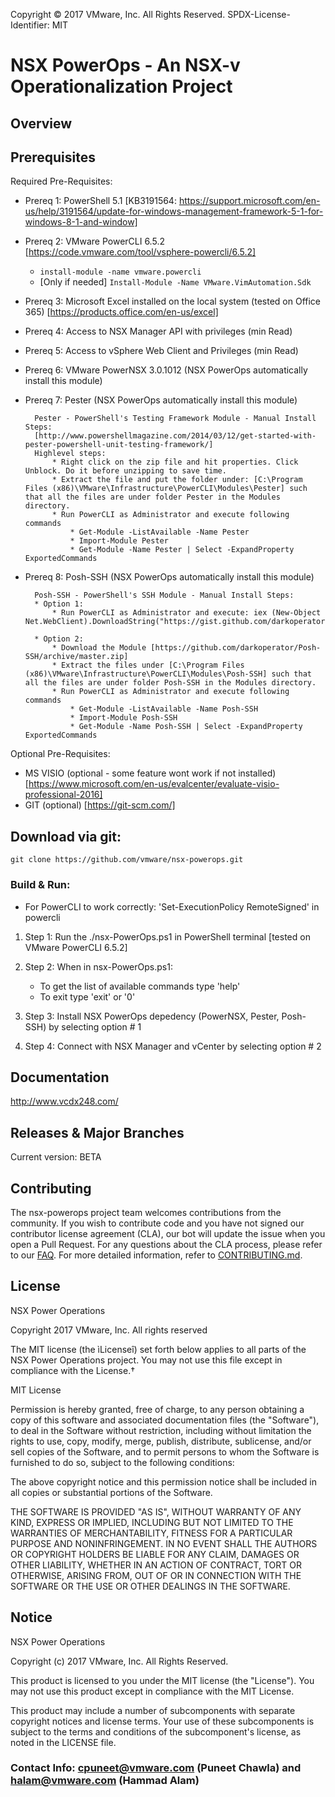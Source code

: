 Copyright © 2017 VMware, Inc. All Rights Reserved.
SPDX-License-Identifier: MIT

# NSX PowerOps - An NSX-v Operationalization Project

## Overview


## Prerequisites

Required Pre-Requisites:

* Prereq 1: PowerShell 5.1 [KB3191564: https://support.microsoft.com/en-us/help/3191564/update-for-windows-management-framework-5-1-for-windows-8-1-and-window]

* Prereq 2: VMware PowerCLI 6.5.2 [https://code.vmware.com/tool/vsphere-powercli/6.5.2]
    * `install-module -name vmware.powercli`
    * [Only if needed] `Install-Module -Name VMware.VimAutomation.Sdk`

* Prereq 3: Microsoft Excel installed on the local system (tested on Office 365) [https://products.office.com/en-us/excel]

* Prereq 4: Access to NSX Manager API with privileges (min Read)

* Prereq 5: Access to vSphere Web Client and Privileges (min Read)

* Prereq 6: VMware PowerNSX 3.0.1012 (NSX PowerOps automatically install this module)

* Prereq 7: Pester (NSX PowerOps automatically install this module)

        Pester - PowerShell's Testing Framework Module - Manual Install Steps:
        [http://www.powershellmagazine.com/2014/03/12/get-started-with-pester-powershell-unit-testing-framework/]
        Highlevel steps:
            * Right click on the zip file and hit properties. Click Unblock. Do it before unzipping to save time.
            * Extract the file and put the folder under: [C:\Program Files (x86)\VMware\Infrastructure\PowerCLI\Modules\Pester] such that all the files are under folder Pester in the Modules directory.
            * Run PowerCLI as Administrator and execute following commands
                * Get-Module -ListAvailable -Name Pester
                * Import-Module Pester
                * Get-Module -Name Pester | Select -ExpandProperty ExportedCommands

* Prereq 8: Posh-SSH (NSX PowerOps automatically install this module)

        Posh-SSH - PowerShell's SSH Module - Manual Install Steps:
        * Option 1:
            * Run PowerCLI as Administrator and execute: iex (New-Object Net.WebClient).DownloadString("https://gist.github.com/darkoperator/6152630/raw/c67de4f7cd780ba367cccbc2593f38d18ce6df89/instposhsshdev")

    	* Option 2:
        	* Download the Module [https://github.com/darkoperator/Posh-SSH/archive/master.zip]
        	* Extract the files under [C:\Program Files (x86)\VMware\Infrastructure\PowerCLI\Modules\Posh-SSH] such that all the files are under folder Posh-SSH in the Modules directory.
        	* Run PowerCLI as Administrator and execute following commands
        		* Get-Module -ListAvailable -Name Posh-SSH
        		* Import-Module Posh-SSH
        		* Get-Module -Name Posh-SSH | Select -ExpandProperty ExportedCommands


Optional Pre-Requisites:

* MS VISIO (optional - some feature wont work if not installed) [https://www.microsoft.com/en-us/evalcenter/evaluate-visio-professional-2016]
* GIT (optional) [https://git-scm.com/]

## Download via git:
    git clone https://github.com/vmware/nsx-powerops.git    

### Build & Run:
* For PowerCLI to work correctly: 'Set-ExecutionPolicy RemoteSigned' in powercli
1. Step 1: Run the ./nsx-PowerOps.ps1 in PowerShell terminal [tested on VMware PowerCLI 6.5.2]

2. Step 2: When in nsx-PowerOps.ps1:
    * To get the list of available commands type 'help'
    * To exit type 'exit' or '0'

3. Step 3: Install NSX PowerOps depedency (PowerNSX, Pester, Posh-SSH) by selecting option # 1

4. Step 4: Connect with NSX Manager and vCenter by selecting option # 2

## Documentation
http://www.vcdx248.com/

## Releases & Major Branches
Current version: BETA

## Contributing

The nsx-powerops project team welcomes contributions from the community. If you wish to contribute code and you have not
signed our contributor license agreement (CLA), our bot will update the issue when you open a Pull Request. For any
questions about the CLA process, please refer to our [FAQ](https://cla.vmware.com/faq). For more detailed information,
refer to [CONTRIBUTING.md](CONTRIBUTING.md).

## License

NSX Power Operations

Copyright 2017 VMware, Inc.  All rights reserved				

The MIT license (the ìLicenseî) set forth below applies to all parts of the NSX Power Operations project.  You may not use this file except in compliance with the License.†

MIT License

Permission is hereby granted, free of charge, to any person obtaining a copy of this software and associated documentation files (the "Software"), to deal in the Software without restriction, including without limitation the rights to use, copy, modify, merge, publish, distribute, sublicense, and/or sell copies of the Software, and to permit persons to whom the Software is furnished to do
so, subject to the following conditions:

The above copyright notice and this permission notice shall be included in all copies or substantial portions of the Software.

THE SOFTWARE IS PROVIDED "AS IS", WITHOUT WARRANTY OF ANY KIND, EXPRESS OR IMPLIED, INCLUDING BUT NOT LIMITED TO THE WARRANTIES OF MERCHANTABILITY, FITNESS FOR A PARTICULAR PURPOSE AND NONINFRINGEMENT. IN NO EVENT SHALL THE AUTHORS OR COPYRIGHT HOLDERS BE LIABLE FOR ANY CLAIM, DAMAGES OR OTHER LIABILITY, WHETHER IN AN ACTION OF CONTRACT, TORT OR OTHERWISE, ARISING FROM, OUT OF OR IN CONNECTION WITH THE SOFTWARE OR THE USE OR OTHER DEALINGS IN THE SOFTWARE.

## Notice

NSX Power Operations

Copyright (c) 2017 VMware, Inc. All Rights Reserved. 

This product is licensed to you under the MIT license (the "License").  You may not use this product except in compliance with the MIT License.  

This product may include a number of subcomponents with separate copyright notices and license terms. Your use of these subcomponents is subject to the terms and conditions of the subcomponent's license, as noted in the LICENSE file. 

### Contact Info: cpuneet@vmware.com (Puneet Chawla) and halam@vmware.com (Hammad Alam)
